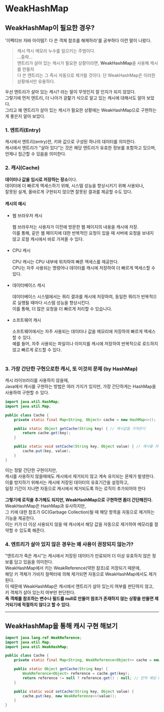 # WeakHashMap

## WeakHashMap이 필요한 경우?

'이펙티브 자바 아이템7: 다 쓴 객체 참조를 해제하라'를 공부하다 이런 말이 나왔다.

> 캐시 역시 메모리 누수를 일으키는 주범이다. <br>
> ...중략... <br>
> 엔트리가 살아 있는 캐시가 필요한 상황이라면, <b>WeakHashMap</b>을 사용해 캐시를 만들자 <br>
> 다 쓴 엔트리는 그 즉시 자동으로 제거될 것이다. 단 WeakHashMap은 이러한 상황에서만 유용하다.

우선 엔트리가 살아 있는 캐시? 라는 말이 무엇인지 잘 인지가 되지 않았다. <br>
그렇기에 먼저 엔트리, 더 나아가 겉핥기 식으로 알고 있는 캐시에 대해서도 알아 보았다. <br>
그리고 왜 엔트리가 살아 있는 캐시가 필요한 상황에는 WeakHashMap으로 구현하는게 좋은지 알아 보았다.

### 1. 엔트리(Entry)

캐시에서 엔트리(entry)란, 키와 값으로 구성된 하나의 데이터를 의미한다. <br>
캐시에서 엔트리가 "살아 있다"는 것은 해당 엔트리가 유효한 정보를 포함하고 있으며, 언제나 접근할 수 있음을 의미한다. <br>

### 2. 캐시(Cache)

<b>데이터나 값을 임시로 저장하는 장소</b>이다. <br>
데이터에 더 빠르게 엑세스하기 위해, 시스템 성능을 향상시키기 위해 사용되나, <br>
잘못된 설계, 올바르게 구현되지 않으면 잘못된 결과를 제공할 수도 있다. <br>

#### 캐시의 예시
+ 웹 브라우저 캐시 <br><br>
웹 브라우저는 사용자가 이전에 방문한 웹 페이지의 내용을 캐시에 저장. <br>
이를 통해, 같은 웹 페이지에 대한 반복적인 요청이 있을 때 서버에 요청을 보내지 않고 로컬 캐시에서 바로 가져올 수 있다. <br><br>
+ CPU 캐시 <br><br>
CPU 캐시는 CPU 내부에 위치하여 빠른 액세스를 제공한다. <br>
CPU는 자주 사용되는 명령어나 데이터를 캐시에 저장하여 더 빠르게 액세스할 수 있다. <br><br>
+ 데이터베이스 캐시 <br><br>
데이터베이스 시스템에서는 쿼리 결과를 캐시에 저장하여, 동일한 쿼리가 반복적으로 실행될 때마다 시스템 성능을 향상시킨다. <br>
이를 통해, 더 많은 요청을 더 빠르게 처리할 수 있습니다. <br><br>
+ 소프트웨어 캐시 <br><br>
소프트웨어에서는 자주 사용되는 데이터나 값을 메모리에 저장하여 빠르게 액세스할 수 있다. <br> 
예를 들어, 자주 사용되는 파일이나 이미지를 캐시에 저장하여 반복적으로 로드하지 않고 빠르게 로드할 수 있다. <br><br>

### 3. 가장 간단한 구현으로한 캐시, 또 이것의 문제 (by HashMap)

캐시 라이브러리를 사용하지 않을때, <br>
Java에서 캐시를 구현하는 방법은 여러 가지가 있지만, 가장 간단하게는 HashMap을 사용하여 구현할 수 있다.

```java
import java.util.HashMap;
import java.util.Map;

public class Cache {
    private static final Map<String, Object> cache = new HashMap<>();

    public static Object getCache(String key) { // 캐시값을 가져온다
        return cache.get(key);
    }

    public static void setCache(String key, Object value) { // 캐시를 저장한다.
        cache.put(key, value);
    }
}
```

이는 정말 간단한 구현이지만, <br>
캐시를 사용하지 않을때에도 캐시에서 제거되지 않고 계속 유지되는 문제가 발생한다. <br>
이를 방지하기 위해서는 캐시에 저장된 데이터의 유효기간을 설정하고, <br>
일정 기간이 지나면 자동으로 캐시에서 제거되도록 하는 로직이 추가되어야 한다 <br><br>
<b>그렇기에 로직을 추가해도 되지만, WeakHashMap으로 구현하면 좀더 간단해진다.</b> <br>
WeakHashMap은 HashMap과 유사하지만, <br>
그 키에 대한 참조가 GC(Garbage Collection)될 때 해당 항목을 자동으로 제거하는 기능을 제공한다. <br>
이는 키가 더 이상 사용되지 않을 때 캐시에서 해당 값을 자동으로 제거하여 메모리를 절약할 수 있도록 해준다.

### 4. 엔트리가 살아 있지 않은 경우는 왜 사용이 권장되지 않는가?

"엔트리가 죽은 캐시"는 캐시에서 저장된 데이터가 만료되어 더 이상 유효하지 않은 정보를 담고 있음을 의미한다. <br>
WeakHashMap에서 키는 WeakReference(약한 참조)로 저장되기 때문에, <br>
해당 키 객체가 가비지 컬렉터에 의해 제거되면 자동으로 WeakHashMap에서도 제거된다. <br>
이 때문에 WeakHashMap은 캐시에서 엔트리가 살아 있는지 여부를 판단하지 않고, <br>
키 객체가 살아 있는지 여부만 판단한다. <br>
<b>즉 객체를 참조하는 변수나 필드를 null로 만들어 참조가 존재하지 않는 상황을 만들면 제거되기에 적절하지 않다고 할 수 있다.</b>

-----

## WeakHashMap을 통해 캐시 구현 해보기

```java
import java.lang.ref.WeakReference;
import java.util.Map;
import java.util.WeakHashMap;

public class Cache {
    private static final Map<String, WeakReference<Object>> cache = new WeakHashMap<>(); // value가 약한참조로 저장

    public static Object getCache(String key) { 
        WeakReference<Object> reference = cache.get(key);
        return reference != null ? reference.get() : null; // 만약 해당 WeakReference 객체가 GC에 의해 수거되어 null 값을 반환한다면, 유효하지 않은 캐시 값을 가진 key가 사용됨
    }

    public static void setCache(String key, Object value) {
        cache.put(key, new WeakReference<>(value));
    }
}
```

